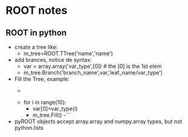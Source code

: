 # ROOT notes

## ROOT in python

- create a tree like:
    - m_tree=ROOT.TTree('name','name')
- add brances, notice de syntax:
    - var = array.array('var_type',[0])                 # the [0] is the 1st elem
    - m_tree.Branch('branch_name',var,'leaf_name/var_type')
- Fill the Tree, example:
    - ```python
    -   for i in range(10):
        - var[0]=var_type(i)
        - m_tree.Fill()
    -``` 
- pyROOT objects accept array.array and numpy.array types, but not python.lists
